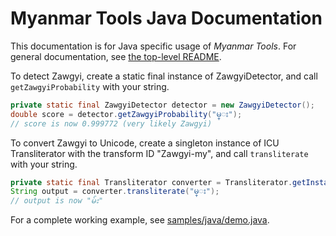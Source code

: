 # Myanmar Tools Java Documentation

This documentation is for Java specific usage of *Myanmar Tools*.  For general documentation, see [the top-level README](../../README.md).

To detect Zawgyi, create a static final instance of ZawgyiDetector, and call `getZawgyiProbability` with your string.

```java
private static final ZawgyiDetector detector = new ZawgyiDetector();
double score = detector.getZawgyiProbability("မ္း");
// score is now 0.999772 (very likely Zawgyi)
```

To convert Zawgyi to Unicode, create a singleton instance of ICU Transliterator with the transform ID "Zawgyi-my", and call `transliterate` with your string.

```java
private static final Transliterator converter = Transliterator.getInstance("Zawgyi-my");
String output = converter.transliterate("မ္း");
// output is now "မ်း"
```

For a complete working example, see [samples/java/demo.java](../../samples/java/demo.java).
